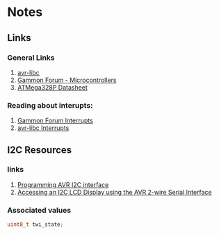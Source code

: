 # Notes

## Links

### General Links
1. [avr-libc](https://www.nongnu.org/avr-libc/user-manual/index.html)
2. [Gammon Forum - Microcontrollers](http://www.gammon.com.au/forum/index.php?bbtopic_id=123)
3. [ATMega328P Datasheet](https://www.microchip.com/content/dam/mchp/documents/MCU08/ProductDocuments/DataSheets/Atmel-7810-Automotive-Microcontrollers-ATmega328P_Datasheet.pdf)

### Reading about interupts:
1. [Gammon Forum Interrupts](http://www.gammon.com.au/interrupts)
2. [avr-libc Interrupts](https://www.nongnu.org/avr-libc/user-manual/group__avr__interrupts.html)

## I2C Resources

### links

1. [Programming AVR I2C interface](https://embedds.com/programming-avr-i2c-interface/)
2. [Accessing an I2C LCD Display using the AVR 2-wire Serial Interface](https://www.microchip.com/content/dam/mchp/documents/OTH/ApplicationNotes/ApplicationNotes/doc1981.pdf)

### Associated values

```c
uint8_t twi_state;
```

